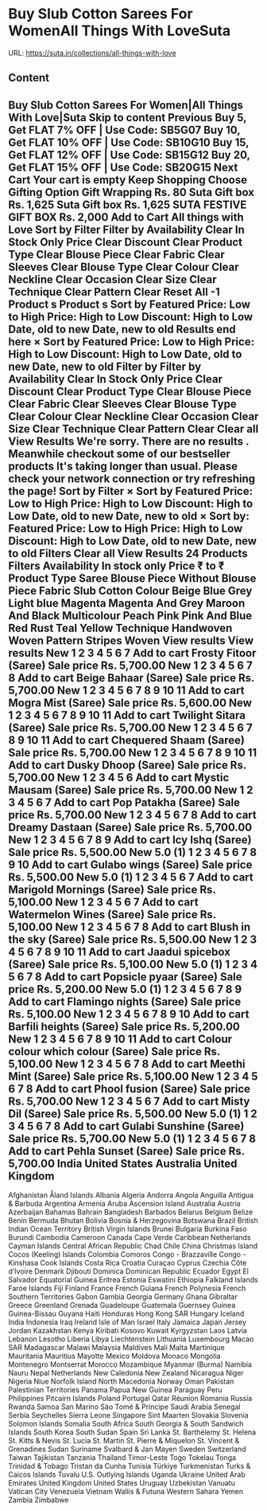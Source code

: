 # Buy Slub Cotton Sarees For WomenAll Things With LoveSuta

URL: https://suta.in/collections/all-things-with-love

## Content

Buy Slub Cotton Sarees For Women|All Things With Love|Suta
Skip to content
Previous
Buy 5, Get FLAT 7% OFF | Use Code: SB5G07
Buy 10, Get FLAT 10% OFF | Use Code: SB10G10
Buy 15, Get FLAT 12% OFF | Use Code: SB15G12
Buy 20, Get FLAT 15% OFF | Use Code: SB20G15
Next
Cart
Your cart is empty
Keep Shopping
Choose Gifting Option
Gift Wrapping
Rs. 80
Suta Gift box
Rs. 1,625
Suta Gift box
Rs. 1,625
SUTA FESTIVE GIFT BOX
Rs. 2,000
Add to Cart
All things with Love
Sort by
Filter
Filter by
Availability
Clear
In Stock Only
Price
Clear
Discount
Clear
Product Type
Clear
Blouse Piece
Clear
Fabric
Clear
Sleeves
Clear
Blouse Type
Clear
Colour
Clear
Neckline
Clear
Occasion
Clear
Size
Clear
Technique
Clear
Pattern
Clear
Reset All
-1
Product
s
Product
s
Sort by
Featured
Price: Low to High
Price: High to Low
Discount: High to Low
Date, old to new
Date, new to old
Results end here
×
Sort by
Featured
Price: Low to High
Price: High to Low
Discount: High to Low
Date, old to new
Date, new to old
Filter by
Filter by
Availability
Clear
In Stock Only
Price
Clear
Discount
Clear
Product Type
Clear
Blouse Piece
Clear
Fabric
Clear
Sleeves
Clear
Blouse Type
Clear
Colour
Clear
Neckline
Clear
Occasion
Clear
Size
Clear
Technique
Clear
Pattern
Clear
Clear all
View Results
We're sorry. There are no results
.
Meanwhile checkout some of our bestseller products
It's taking longer than usual. Please check your network connection or try refreshing the page!
Sort by
Filter
×
Sort by
Featured
Price: Low to High
Price: High to Low
Discount: High to Low
Date, old to new
Date, new to old
×
Sort by:
Featured
Price: Low to High
Price: High to Low
Discount: High to Low
Date, old to new
Date, new to old
Filters
Clear all
View Results
24 Products
Filters
Availability
In stock only
Price
₹
to
₹
Product Type
Saree
Blouse Piece
Without Blouse Piece
Fabric
Slub Cotton
Colour
Beige
Blue
Grey
Light blue
Magenta
Magenta And Grey
Maroon And Black
Multicolour
Peach
Pink
Pink And Blue
Red
Rust
Teal
Yellow
Technique
Handwoven
Woven
Pattern
Stripes
Woven
View results
View results
New
1
2
3
4
5
6
7
Add to cart
Frosty Fitoor (Saree)
Sale price
Rs. 5,700.00
New
1
2
3
4
5
6
7
8
Add to cart
Beige Bahaar (Saree)
Sale price
Rs. 5,700.00
New
1
2
3
4
5
6
7
8
9
10
11
Add to cart
Mogra Mist (Saree)
Sale price
Rs. 5,600.00
New
1
2
3
4
5
6
7
8
9
10
11
Add to cart
Twilight Sitara (Saree)
Sale price
Rs. 5,700.00
New
1
2
3
4
5
6
7
8
9
10
11
Add to cart
Chequered Shaam (Saree)
Sale price
Rs. 5,700.00
New
1
2
3
4
5
6
7
8
9
10
11
Add to cart
Dusky Dhoop (Saree)
Sale price
Rs. 5,700.00
New
1
2
3
4
5
6
Add to cart
Mystic Mausam (Saree)
Sale price
Rs. 5,700.00
New
1
2
3
4
5
6
7
Add to cart
Pop Patakha (Saree)
Sale price
Rs. 5,700.00
New
1
2
3
4
5
6
7
8
Add to cart
Dreamy Dastaan (Saree)
Sale price
Rs. 5,700.00
New
1
2
3
4
5
6
7
8
9
Add to cart
Icy Ishq (Saree)
Sale price
Rs. 5,500.00
New
5.0
(1)
1
2
3
4
5
6
7
8
9
10
Add to cart
Gulabo wings (Saree)
Sale price
Rs. 5,500.00
New
5.0
(1)
1
2
3
4
5
6
7
Add to cart
Marigold Mornings (Saree)
Sale price
Rs. 5,100.00
New
1
2
3
4
5
6
7
Add to cart
Watermelon Wines (Saree)
Sale price
Rs. 5,100.00
New
1
2
3
4
5
6
7
8
Add to cart
Blush in the sky (Saree)
Sale price
Rs. 5,500.00
New
1
2
3
4
5
6
7
8
9
10
11
Add to cart
Jaadui spicebox (Saree)
Sale price
Rs. 5,100.00
New
5.0
(1)
1
2
3
4
5
6
7
8
Add to cart
Popsicle pyaar (Saree)
Sale price
Rs. 5,200.00
New
5.0
(1)
1
2
3
4
5
6
7
8
9
Add to cart
Flamingo nights (Saree)
Sale price
Rs. 5,100.00
New
1
2
3
4
5
6
7
8
9
10
Add to cart
Barfili heights (Saree)
Sale price
Rs. 5,200.00
New
1
2
3
4
5
6
7
8
9
10
11
Add to cart
Colour colour which colour (Saree)
Sale price
Rs. 5,100.00
New
1
2
3
4
5
6
7
8
Add to cart
Meethi Mint (Saree)
Sale price
Rs. 5,100.00
New
1
2
3
4
5
6
7
8
Add to cart
Phool fusion (Saree)
Sale price
Rs. 5,700.00
New
1
2
3
4
5
6
7
Add to cart
Misty Dil (Saree)
Sale price
Rs. 5,500.00
New
5.0
(1)
1
2
3
4
5
6
7
8
Add to cart
Gulabi Sunshine (Saree)
Sale price
Rs. 5,700.00
New
5.0
(1)
1
2
3
4
5
6
7
8
Add to cart
Pehla Sunset (Saree)
Sale price
Rs. 5,700.00
India
United States
Australia
United Kingdom
---
Afghanistan
Åland Islands
Albania
Algeria
Andorra
Angola
Anguilla
Antigua & Barbuda
Argentina
Armenia
Aruba
Ascension Island
Australia
Austria
Azerbaijan
Bahamas
Bahrain
Bangladesh
Barbados
Belarus
Belgium
Belize
Benin
Bermuda
Bhutan
Bolivia
Bosnia & Herzegovina
Botswana
Brazil
British Indian Ocean Territory
British Virgin Islands
Brunei
Bulgaria
Burkina Faso
Burundi
Cambodia
Cameroon
Canada
Cape Verde
Caribbean Netherlands
Cayman Islands
Central African Republic
Chad
Chile
China
Christmas Island
Cocos (Keeling) Islands
Colombia
Comoros
Congo - Brazzaville
Congo - Kinshasa
Cook Islands
Costa Rica
Croatia
Curaçao
Cyprus
Czechia
Côte d’Ivoire
Denmark
Djibouti
Dominica
Dominican Republic
Ecuador
Egypt
El Salvador
Equatorial Guinea
Eritrea
Estonia
Eswatini
Ethiopia
Falkland Islands
Faroe Islands
Fiji
Finland
France
French Guiana
French Polynesia
French Southern Territories
Gabon
Gambia
Georgia
Germany
Ghana
Gibraltar
Greece
Greenland
Grenada
Guadeloupe
Guatemala
Guernsey
Guinea
Guinea-Bissau
Guyana
Haiti
Honduras
Hong Kong SAR
Hungary
Iceland
India
Indonesia
Iraq
Ireland
Isle of Man
Israel
Italy
Jamaica
Japan
Jersey
Jordan
Kazakhstan
Kenya
Kiribati
Kosovo
Kuwait
Kyrgyzstan
Laos
Latvia
Lebanon
Lesotho
Liberia
Libya
Liechtenstein
Lithuania
Luxembourg
Macao SAR
Madagascar
Malawi
Malaysia
Maldives
Mali
Malta
Martinique
Mauritania
Mauritius
Mayotte
Mexico
Moldova
Monaco
Mongolia
Montenegro
Montserrat
Morocco
Mozambique
Myanmar (Burma)
Namibia
Nauru
Nepal
Netherlands
New Caledonia
New Zealand
Nicaragua
Niger
Nigeria
Niue
Norfolk Island
North Macedonia
Norway
Oman
Pakistan
Palestinian Territories
Panama
Papua New Guinea
Paraguay
Peru
Philippines
Pitcairn Islands
Poland
Portugal
Qatar
Réunion
Romania
Russia
Rwanda
Samoa
San Marino
São Tomé & Príncipe
Saudi Arabia
Senegal
Serbia
Seychelles
Sierra Leone
Singapore
Sint Maarten
Slovakia
Slovenia
Solomon Islands
Somalia
South Africa
South Georgia & South Sandwich Islands
South Korea
South Sudan
Spain
Sri Lanka
St. Barthélemy
St. Helena
St. Kitts & Nevis
St. Lucia
St. Martin
St. Pierre & Miquelon
St. Vincent & Grenadines
Sudan
Suriname
Svalbard & Jan Mayen
Sweden
Switzerland
Taiwan
Tajikistan
Tanzania
Thailand
Timor-Leste
Togo
Tokelau
Tonga
Trinidad & Tobago
Tristan da Cunha
Tunisia
Türkiye
Turkmenistan
Turks & Caicos Islands
Tuvalu
U.S. Outlying Islands
Uganda
Ukraine
United Arab Emirates
United Kingdom
United States
Uruguay
Uzbekistan
Vanuatu
Vatican City
Venezuela
Vietnam
Wallis & Futuna
Western Sahara
Yemen
Zambia
Zimbabwe